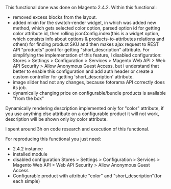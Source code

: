 This functional done was done on Magento 2.4.2. Within this functional:

- removed excess blocks from the layout.
- added mixin for the swatch-render widget, in which was added new method, which gets selected color option, parsed option id for getting color attribute id, then rolling jsonConfig.index(this is a widget option, which consists info about options & products-to-attributes relations and others) for finding product SKU and then makes ajax request to REST API "products" point for getting "short_description" attribute. For simplifying the implementation of this feature, I disabled configuration:  Stores > Settings > Configuration > Services > Magento Web API > Web API Security > Allow Anonymous Guest Access, but i understand that better to enable this configuration and add auth header or create a custom controller for getting 'short_description' attribute.
- image slider had not any changes, because fotorama API correctly does its job.
- dynamically changing price on configurable/bundle products is available "from the box"

Dynamically rendering description implemented only for "color" attribute, if you use anything else attribute on a configurable product it will not work, description will be shown only by color attribute.

I spent around 3h on code research and execution of this functional.


For reproducing this functional you just need:
- 2.4.2 instance
- installed module
- disabled configuration Stores > Settings > Configuration > Services > Magento Web API > Web API Security > Allow Anonymous Guest Access
- Configurable product with attribute "color" and "short_description"(for each simple) 
